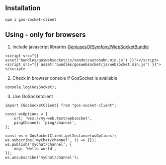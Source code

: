 ## Installation 

```npm i gos-socket-client```

## Using - only for browsers

1. Include javascript libraries [GeniusesOfSymfony/WebSocketBundle](https://github.com/GeniusesOfSymfony/WebSocketBundle/blob/3.x/docs/javascript-client.md#step-1-include-javascript-in-template)
```
<script src="{{ asset('bundles/goswebsocket/js/vendor/autobahn.min.js') }}"></script>
<script src="{{ asset('bundles/goswebsocket/js/websocket.min.js') }}"></script>
```

2. Check in browser console if GosSocket is available
```
console.log(GosSocket);
```

3. Use GoSocketclient

```
import {GosSocketClient} from "gos-socket-client";

const wsOptions = {
    url: 'wss://my-web.test/websocket',
    pingChannel: 'ping/channel',
};

const ws = GosSocketClient.getInstance(wsOptions);
ws.subscribe('myChat/channel', () => {});
ws.publish('myChat/channel', {
    msg: 'Hello world',
});
ws.unsubscribe('myChat/channel');

```


